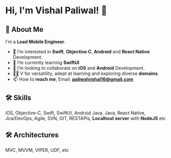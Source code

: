 
# Hi, I'm Vishal Paliwal! 👋

## 🚀 About Me
I'm a **Lead Mobile Engineer**. 
- 👀 I’m interested in **Swift**, **Objective C**, **Android** and **React Native** Development.
- 🌱 I’m currently learning **SwiftUI**
- 💞️ I’m looking to collaborate on **iOS** and **Android** Development.
- ✌🏻 V for versatility, adept at learning and exploring diverse **domains**.
- 📫 How to **reach me**, Email: **paliwalvishal16@gmail.com**

## 🛠 Skills
iOS, Objective-C, Swift, SwiftUI,
Android Java, Java, 
React Native,
Jira/DevOps, Agile, 
SVN, GIT, 
RESTAPIs, **Localhost server** with **NodeJS** etc

## 🛠 Architectures
MVC, MVVM, VIPER, UDF, etc
<!---
## 🔗 Links
[![Petreon](https://img.shields.io/badge/petreon-FF424D?style=for-the-badge&logo=petreon&logoColor=white)](https://www.patreon.com/iamvishal16)
--->
<!---
iAmVishal16/iAmVishal16 is a ✨ special ✨ repository because its `README.md` (this file) appears on your GitHub profile.
You can click the Preview link to take a look at your changes.
--->

